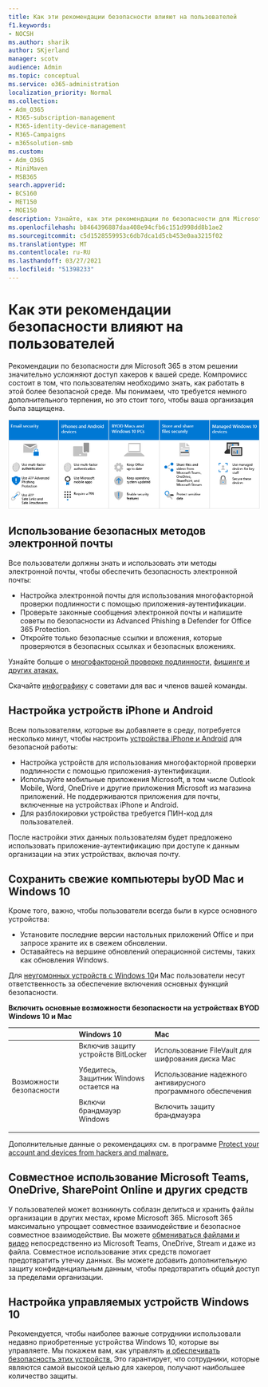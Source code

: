 ```yaml
---
title: Как эти рекомендации безопасности влияют на пользователей
f1.keywords:
- NOCSH
ms.author: sharik
author: SKjerland
manager: scotv
audience: Admin
ms.topic: conceptual
ms.service: o365-administration
localization_priority: Normal
ms.collection:
- Adm_O365
- M365-subscription-management
- M365-identity-device-management
- M365-Campaigns
- m365solution-smb
ms.custom:
- Adm_O365
- MiniMaven
- MSB365
search.appverid:
- BCS160
- MET150
- MOE150
description: Узнайте, как эти рекомендации по безопасности для Microsoft 365 Business Premium влияют на пользователей и защищают данные.
ms.openlocfilehash: b8464396887daa408e94cfb6c151d998dd8b1ae2
ms.sourcegitcommit: c5d1528559953c6db7dca1d5cb453e0aa3215f02
ms.translationtype: MT
ms.contentlocale: ru-RU
ms.lasthandoff: 03/27/2021
ms.locfileid: "51398233"
---
```

# <a name="how-these-security-recommendations-affect-your-users"></a>Как эти рекомендации безопасности влияют на пользователей

Рекомендации по безопасности для Microsoft 365 в этом решении значительно усложняют доступ хакеров к вашей среде. Компромисс состоит в том, что пользователям необходимо знать, как работать в этой более безопасной среде. Мы понимаем, что требуется немного дополнительного терпения, но это стоит того, чтобы ваша организация была защищена.

![Иллюстрация, которая суммирует ключевые точки снизу для iPhone, Android-устройств, Mac, Windows 10, обмена и ключевых сотрудников](../media/M365-democracy-Users_900px.png)

## <a name="use-secure-email-practices"></a>Использование безопасных методов электронной почты

Все пользователи должны знать и использовать эти методы электронной почты, чтобы обеспечить безопасность электронной почты:

- Настройка электронной почты для использования многофакторной проверки подлинности с помощью приложения-аутентификации.
- Проверьте законные сообщения электронной почты и напишите советы по безопасности из Advanced Phishing в Defender for Office 365 Protection.
- Откройте только безопасные ссылки и вложения, которые проверяются в безопасных ссылках и безопасных вложениях.

Узнайте больше о [многофакторной проверке подлинности,](m365-campaigns-multifactor-authenication.md) [фишинге и других атаках.](m365-campaigns-phishing-and-attacks.md)

Скачайте [инфографику](m365-campaigns-protect-campaign-infographic.md) с советами для вас и членов вашей команды.

## <a name="set-up-iphones-and-android-devices"></a>Настройка устройств iPhone и Android

Всем пользователям, которые вы добавляете в среду, потребуется несколько минут, чтобы настроить [устройства iPhone и Android](../business/set-up-mobile-devices.md?toc=%2Fmicrosoft-365%2Fcampaigns%2Ftoc.json) для безопасной работы:

- Настройка устройств для использования многофакторной проверки подлинности с помощью приложения-аутентификации.
- Используйте мобильные приложения Microsoft, в том числе Outlook Mobile, Word, OneDrive и другие приложения Microsoft из магазина приложений. Не поддерживаются приложения для почты, включенные на устройствах iPhone и Android. 
- Для разблокировки устройства требуется ПИН-код для пользователей.

После настройки этих данных пользователям будет предложено использовать приложение-аутентификацию при доступе к данным организации на этих устройствах, включая почту.

## <a name="keep-byod-macs-and-windows-10-pcs-fresh"></a>Сохранить свежие компьютеры byOD Mac и Windows 10

Кроме того, важно, чтобы пользователи всегда были в курсе основного устройства:

- Установите последние версии настольных приложений Office и при запросе храните их в свежем обновлении.
- Оставайтесь на вершине обновлений операционной системы, таких как обновления Windows.

Для [неугомонных устройств с Windows 10](m365-campaigns-protect-pcs-macs.md)и Mac пользователи несут ответственность за обеспечение включения основных функций безопасности.

**Включить основные возможности безопасности на устройствах BYOD Windows 10 и Mac**

| |**Windows 10**|**Mac**|
|:-----|:-----|:------|
|Возможности безопасности|Включив защиту устройств BitLocker<p><p> Убедитесь, Защитник Windows остается на <p>Включи брандмауэр Windows| Использование FileVault для шифрования диска Mac <p><p>Использование надежного антивирусного программного обеспечения <p>Включить защиту брандмауэра|

Дополнительные данные о рекомендациях см. в программе [Protect your account and devices from hackers and malware.](https://support.office.com/article/Protect-your-account-and-devices-from-hackers-and-malware-066d6216-a56b-4f90-9af3-b3a1e9a327d6#ID0EAABAAA=Windows_10)

## <a name="collaborate-using-microsoft-teams-onedrive-sharepoint-online-and-other-tools"></a>Совместное использование Microsoft Teams, OneDrive, SharePoint Online и других средств

У пользователей может возникнуть соблазн делиться и хранить файлы организации в других местах, кроме Microsoft 365. Microsoft 365 максимально упрощает совместное взаимодействие и безопасное совместное взаимодействие. Вы можете [обмениваться файлами и видео](share-files-and-videos.md) непосредственно из Microsoft Teams, OneDrive, Stream и даже из файла. Совместное использование этих средств помогает предотвратить утечку данных. Вы можете добавить дополнительную защиту конфиденциальным данным, чтобы предотвратить общий доступ за пределами организации.

## <a name="set-up-managed-windows-10-devices"></a>Настройка управляемых устройств Windows 10

Рекомендуется, чтобы наиболее важные сотрудники использовали недавно приобретенные устройства Windows 10, которые вы управляете. Мы покажем вам, как управлять [и обеспечивать безопасность этих устройств.](../business/set-up-windows-devices.md?toc=/microsoft-365/campaigns/toc.json) Это гарантирует, что сотрудники, которые являются самой высокой целью для хакеров, получают наибольшее количество защиты.
